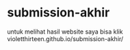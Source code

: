 # submission-akhir
untuk melihat hasil website saya bisa klik violetthirteen.github.io/submission-akhir/
